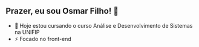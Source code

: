 ## Prazer, eu sou Osmar Filho! 👋

- 🔭 Hoje estou cursando o curso Análise e Desenvolvimento de Sistemas na UNIFIP
- ⚡ Focado no front-end
